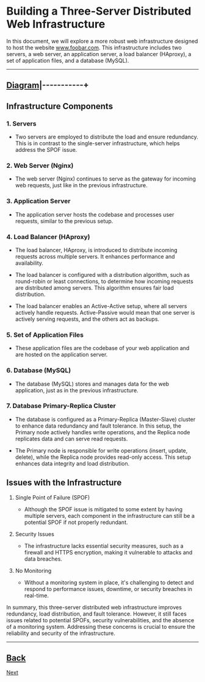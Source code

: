 # Building a Three-Server Distributed Web Infrastructure

In this document, we will explore a more robust web infrastructure designed to host the website www.foobar.com. This infrastructure includes two servers, a web server, an application server, a load balancer (HAproxy), a set of application files, and a database (MySQL).

----
[Diagram](0-simple_web_stack.jpg)|-----------+
----


## Infrastructure Components

### 1. Servers

   - Two servers are employed to distribute the load and ensure redundancy. This is in contrast to the single-server infrastructure, which helps address the SPOF issue.
   
### 2. Web Server (Nginx)

   - The web server (Nginx) continues to serve as the gateway for incoming web requests, just like in the previous infrastructure.

### 3. Application Server

   - The application server hosts the codebase and processes user requests, similar to the previous setup.

### 4. Load Balancer (HAproxy)

   - The load balancer, HAproxy, is introduced to distribute incoming requests across multiple servers. It enhances performance and availability.

   - The load balancer is configured with a distribution algorithm, such as round-robin or least connections, to determine how incoming requests are distributed among servers. This algorithm ensures fair load distribution.

   - The load balancer enables an Active-Active setup, where all servers actively handle requests. Active-Passive would mean that one server is actively serving requests, and the others act as backups.

### 5. Set of Application Files

   - These application files are the codebase of your web application and are hosted on the application server.

### 6. Database (MySQL)

   - The database (MySQL) stores and manages data for the web application, just as in the previous infrastructure.

### 7. Database Primary-Replica Cluster

   - The database is configured as a Primary-Replica (Master-Slave) cluster to enhance data redundancy and fault tolerance. In this setup, the Primary node actively handles write operations, and the Replica node replicates data and can serve read requests.

   - The Primary node is responsible for write operations (insert, update, delete), while the Replica node provides read-only access. This setup enhances data integrity and load distribution.

## Issues with the Infrastructure

1. Single Point of Failure (SPOF)

   - Although the SPOF issue is mitigated to some extent by having multiple servers, each component in the infrastructure can still be a potential SPOF if not properly redundant.

2. Security Issues

   - The infrastructure lacks essential security measures, such as a firewall and HTTPS encryption, making it vulnerable to attacks and data breaches.

3. No Monitoring

   - Without a monitoring system in place, it's challenging to detect and respond to performance issues, downtime, or security breaches in real-time.

In summary, this three-server distributed web infrastructure improves redundancy, load distribution, and fault tolerance. However, it still faces issues related to potential SPOFs, security vulnerabilities, and the absence of a monitoring system. Addressing these concerns is crucial to ensure the reliability and security of the infrastructure.




------
[Back](0-simple_web_stack.md)
------
[Next](2-secured_and_monitored_web_infrastructure.md)
